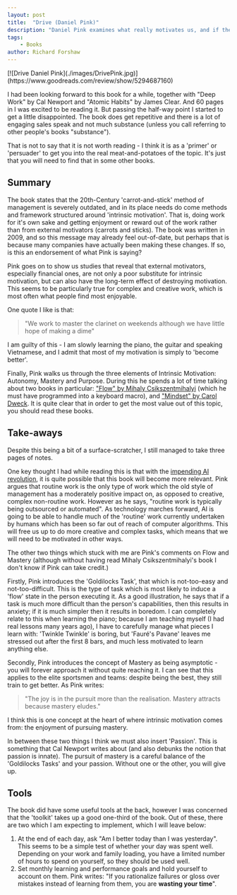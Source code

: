 ```yaml
---
layout: post
title:  "Drive (Daniel Pink)"
description: "Daniel Pink examines what really motivates us, and if the old methods of maximising performance and satisfaction need an overhaul."
tags:
    - Books
author: Richard Forshaw
---
```


<span class="book-cover">
[![Drive Daniel Pink](./images/DrivePink.jpg)](https://www.goodreads.com/review/show/5294687160)
</span>

I had been looking forward to this book for a while, together with "Deep Work" by Cal Newport and "Atomic Habits" by James Clear. And 60 pages in I was excited to be reading it. But passing the half-way point I started to get a little disappointed. The book does get repetitive and there is a lot of engaging sales speak and not much substance (unless you call referring to other people's books "substance").

That is not to say that it is not worth reading - I think it is as a 'primer' or 'persuader' to get you into the real meat-and-potatoes of the topic. It's just that you will need to find that in some other books.

## Summary

The book states that the 20th-Century 'carrot-and-stick' method of management is severely outdated, and in its place needs do come methods and framework structured around 'intrinsic motivation'. That is, doing work for it's own sake and getting enjoyment or reward out of the work rather than from external motivators (carrots and sticks). The book was written in 2009, and so this message may already feel out-of-date, but perhaps that is because many companies have actually been making these changes. If so, is this an endorsement of what Pink is saying?

Pink goes on to show us studies that reveal that external motivators, especially financial ones, are not only a poor substitute for intrinsic motivation, but can also have the long-term effect of destroying motivation. This seems to be particularly true for complex and creative work, which is most often what people find most enjoyable.

One quote I like is that:

 > "We work to master the clarinet on weekends although we have little hope of making a dime"

I am guilty of this - I am slowly learning the piano, the guitar and speaking Vietnamese, and I admit that most of my motivation is simply to 'become better'.

Finally, Pink walks us through the three elements of Intrinsic Motivation: Autonomy, Mastery and Purpose. During this he spends a lot of time talking about two books in particular: ["Flow" by Mihaly Csikszentmihalyi](https://www.goodreads.com/en/book/show/66354) (which he must have programmed into a keyboard macro), and ["Mindset" by Carol Dweck](https://www.goodreads.com/book/show/40745). It is quite clear that in order to get the most value out of this topic, you should read these books.

## Take-aways

Despite this being a bit of a surface-scratcher, I still managed to take three pages of notes.

One key thought I had while reading this is that with the [impending AI revolution](../articles/2022-12-AI-and-the-future-revolution.markdown), it is quite possible that this book will become more relevant. Pink argues that routine work is the only type of work which the old style of management has a moderately positive impact on, as opposed to creative, complex non-routine work. However as he says, "routine work is typically being outsourced or automated". As technology marches forward, AI is going to be able to handle much of the 'routine' work currently undertaken by humans which has been so far out of reach of computer algorithms. This will free us up to do more creative and complex tasks, which means that we will need to be motivated in other ways.

The other two things which stuck with me are Pink's comments on Flow and Mastery (although without having read Mihaly Csikszentmihalyi's book I don't know if Pink can take credit.)

Firstly, Pink introduces the 'Goldilocks Task', that which is not-too-easy and not-too-difficult. This is the type of task which is most likely to induce a 'flow' state in the person executing it. As a good illustration, he says that if a task is much more difficult than the person's capabilities, then this results in anxiety; if it is much simpler then it results in boredom. I can completely relate to this when learning the piano; because I am teaching myself (I had real lessons many years ago), I have to carefully manage what pieces I learn with: 'Twinkle Twinkle' is boring, but 'Fauré's Pavane' leaves me stressed out after the first 8 bars, and much less motivated to learn anything else.

Secondly, Pink introduces the concept of Mastery as being asymptotic - you will forever approach it without quite reaching it. I can see that this applies to the elite sportsmen and teams: despite being the best, they still train to get better. As Pink writes:

 > "The joy is in the pursuit more than the realisation. Mastery attracts because mastery eludes."

 I think this is one concept at the heart of where intrinsic motivation comes from: the enjoyment of pursuing mastery.

In between these two things I think we must also insert 'Passion'. This is something that Cal Newport writes about (and also debunks the notion that passion is innate). The pursuit of mastery is a careful balance of the 'Goldilocks Tasks' and your passion. Without one or the other, you will give up.

## Tools

The book did have some useful tools at the back, however I was concerned that the 'toolkit' takes up a good one-third of the book. Out of these, there are two which I am expecting to implement, which I will leave below:

 1. At the end of each day, ask "Am I better today than I was yesterday". This seems to be a simple test of whether your day was spent well. Depending on your work and family loading, you have a limited number of hours to spend on yourself, so they should be used well.
 2. Set monthly learning and performance goals and hold yourself to account on them. Pink writes: "If you rationalize failures or gloss over mistakes instead of learning from them, you are **wasting your time**".


